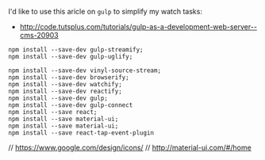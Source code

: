 
I'd like to use this aricle on `gulp` to simplify my watch tasks:

* http://code.tutsplus.com/tutorials/gulp-as-a-development-web-server--cms-20903

```
npm install --save-dev gulp-streamify;
npm install --save-dev gulp-uglify;
```

```
npm install --save-dev vinyl-source-stream;
npm install --save-dev browserify;
npm install --save-dev watchify;
npm install --save-dev reactify;
npm install --save-dev gulp;
npm install --save-dev gulp-connect
npm install --save react;
npm install --save material-ui;
npm install --save material-ui;
npm install --save react-tap-event-plugin
```


// https://www.google.com/design/icons/
// http://material-ui.com/#/home
